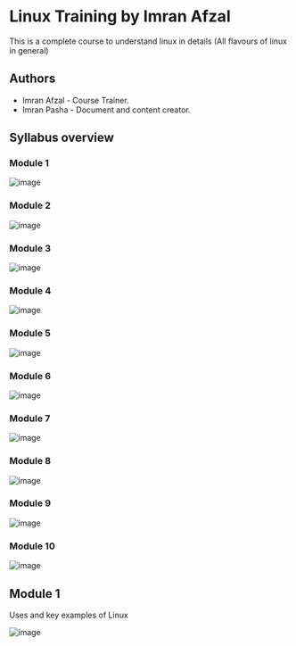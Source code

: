 # Linux Training by Imran Afzal

This is a complete course to understand linux in details (All flavours of linux in general)




## Authors

- Imran Afzal - Course Trainer.
- Imran Pasha - Document and content creator.

## Syllabus overview

### Module 1

![image](https://user-images.githubusercontent.com/80830406/204153809-d48456cb-1762-402b-9a08-2ed3734ebd9a.png)

### Module 2

![image](https://user-images.githubusercontent.com/80830406/204154004-f4231d24-438c-4112-98fa-ce9dbdd31502.png)

### Module 3

![image](https://user-images.githubusercontent.com/80830406/204154087-0d231cae-cbc0-4759-ba95-46cf3d391000.png)

### Module 4

![image](https://user-images.githubusercontent.com/80830406/204154160-f794f875-e029-4bb9-944f-758ced481e1e.png)

### Module 5

![image](https://user-images.githubusercontent.com/80830406/204154263-76c10599-7d08-45dc-9afe-49eaddf75fb7.png)

### Module 6

![image](https://user-images.githubusercontent.com/80830406/204154305-18792fe1-dfb9-4d1a-85de-45ce7778c05d.png)

### Module 7

![image](https://user-images.githubusercontent.com/80830406/204154357-927f4397-222f-4295-8078-3a2ecef41ce2.png)

### Module 8

![image](https://user-images.githubusercontent.com/80830406/204154380-a4589857-ba57-42da-9634-57c59e63433a.png)

### Module 9

![image](https://user-images.githubusercontent.com/80830406/204154405-c8d4fdad-2c26-4c17-9e11-dc7c55783da5.png)

### Module 10

![image](https://user-images.githubusercontent.com/80830406/204154432-17b5cba1-0b94-435c-b271-4ebfcfa5c564.png)


## Module 1

Uses and key examples of Linux

![image](https://user-images.githubusercontent.com/80830406/204154780-fec05626-0e37-4608-8f9d-dcf324409228.png)


